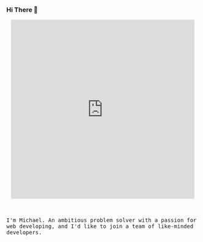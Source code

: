 ### Hi There 👋

<p align="center">
 <iframe src="https://giphy.com/embed/du3J3cXyzhj75IOgvA" width="480" height="469" frameBorder="0" class="giphy-embed" allowFullScreen></iframe><p><a href="https://giphy.com/gifs/devrock-code-edr-escueladevrock-du3J3cXyzhj75IOgvA"></a></p>
  <br><br>
  <samp>
I'm Michael. An ambitious problem solver with a passion for web developing, and I'd like to join a team of like-minded developers.
</p>
